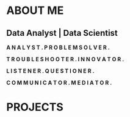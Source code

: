 # ABOUT ME
## Data Analyst | Data Scientist

**A N A L Y S T . P R O B L E M S O L V E R .**

**T R O U B L E S H O O T E R . I N N O V A T O R .**

**L I S T E N E R . Q U E S T I O N E R .**

**C O M M U N I C A T O R . M E D I A T O R .**

# PROJECTS

